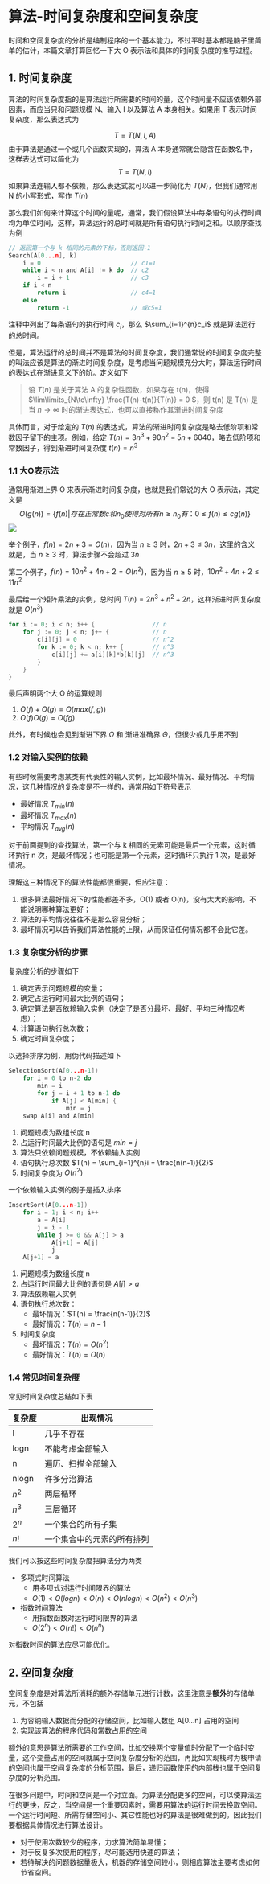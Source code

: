# 算法-时间复杂度和空间复杂度


时间和空间复杂度的分析是编制程序的一个基本能力，不过平时基本都是脑子里简单的估计，本篇文章打算回忆一下大 O 表示法和具体的时间复杂度的推导过程。

<!--more-->

## 1. 时间复杂度

算法的时间复杂度指的是算法运行所需要的时间的量，这个时间量不应该依赖外部因素，而应当只和问题规模 N、输入 I 以及算法 A 本身相关。如果用 T 表示时间复杂度，那么表达式为

$$
T = T(N,I,A)
$$
由于算法是通过一个或几个函数实现的，算法 A 本身通常就会隐含在函数名中，这样表达式可以简化为
$$
T = T(N,I)
$$
如果算法连输入都不依赖，那么表达式就可以进一步简化为 $T(N)$，但我们通常用 N 的小写形式，写作 $T(n)$

那么我们如何来计算这个时间的量呢，通常，我们假设算法中每条语句的执行时间均为单位时间，这样，算法运行的总时间就是所有语句执行时间之和。以顺序查找为例

```c
// 返回第一个与 k 相同的元素的下标，否则返回-1
Search(A[0...n], k)
    i = 0                         // c1=1
    while i < n and A[i] != k do  // c2
        i = i + 1                 // c3
    if i < n 
        return i             	  // c4=1
    else 
        return -1                 // 或c5=1
```

注释中列出了每条语句的执行时间 $c_i$，那么 $\sum_{i=1}^{n}c_i$ 就是算法运行的总时间。

但是，算法运行的总时间并不是算法的时间复杂度，我们通常说的时间复杂度完整的叫法应该是算法的渐进时间复杂度，是考虑当问题规模充分大时，算法运行时间的表达式在渐进意义下的阶。定义如下

>设 $T(n)$ 是关于算法 A 的复杂性函数，如果存在 t(n)，使得 $\lim\limits_{N\to\infty} \frac{T(n)-t(n)}{T(n)} = 0 $，则 t(n) 是 T(n) 是当 $n\to\infty$ 时的渐进表达式，也可以直接称作其渐进时间复杂度

具体而言，对于给定的 $T(n)$ 的表达式，算法的渐进时间复杂度是略去低阶项和常数因子留下的主项。例如，给定 $T(n) = 3n^3 + 90n^2 - 5n + 6040$，略去低阶项和常数因子，得到渐进时间复杂度 $t(n) = n^3$

### 1.1 大O表示法

通常用渐进上界 O 来表示渐进时间复杂度，也就是我们常说的大 O 表示法，其定义是
$$
O(g(n)) = \{f(n) | 存在正常数 c 和 n_0使得对所有 n \ge n_0 有：0 \le f(n) \le cg(n)\}
$$
![](https://picped-1301226557.cos.ap-beijing.myqcloud.com/Snipaste_2020-09-23_15-57-57.png)

举个例子，$f(n) = 2n+3 = O(n)$，因为当 $n\ge 3$ 时，$2n+3 \le 3n$，这里的含义就是，当 $n \ge 3$ 时，算法步骤不会超过 $3n$

第二个例子，$f(n) = 10n^2 + 4n + 2 = O(n^2)$，因为当 $n \ge 5$ 时，$10n^2 + 4n + 2 \le 11n^2$

最后给一个矩阵乘法的实例，总时间 $T(n) = 2n^3 + n^2 + 2n$，这样渐进时间复杂度就是 $O(n^3)$

```go
for i := 0; i < n; i++ {                // n
    for j := 0; j < n; j++ {            // n
        c[i][j] = 0                     // n^2
        for k := 0; k < n; k++ {        // n^3
            c[i][j] += a[i][k]*b[k][j]  // n^3
        }
    }
}
```

最后声明两个大 O 的运算规则

1. $O(f) + O(g) = O(max(f,g))$
2. $O(f)O(g) = O(fg)$

此外，有时候也会见到渐进下界 $\Omega$ 和 渐进准确界 $\Theta$，但很少或几乎用不到

### 1.2 对输入实例的依赖

有些时候需要考虑某类有代表性的输入实例，比如最坏情况、最好情况、平均情况，这几种情况的复杂度是不一样的，通常用如下符号表示

- 最好情况 $T_{min}(n)$
- 最坏情况 $T_{max}(n)$
- 平均情况 $T_{avg}(n)$

对于前面提到的查找算法，第一个与 k 相同的元素可能是最后一个元素，这时循环执行 n 次，是最坏情况；也可能是第一个元素，这时循环只执行 1 次，是最好情况。

理解这三种情况下的算法性能都很重要，但应注意：

1. 很多算法最好情况下的性能都差不多，O(1) 或者 O(n)，没有太大的影响，不能说明哪种算法更好；
2. 算法的平均情况往往不是那么容易分析；
3. 最坏情况可以告诉我们算法性能的上限，从而保证任何情况都不会比它差。

### 1.3 复杂度分析的步骤

复杂度分析的步骤如下

1. 确定表示问题规模的变量；
2. 确定占运行时间最大比例的语句；
3. 确定算法是否依赖输入实例（决定了是否分最坏、最好、平均三种情况考虑）；
4. 计算语句执行总次数；
5. 确定时间复杂度；

以选择排序为例，用伪代码描述如下

```c
SelectionSort(A[0...n-1]) 
    for i = 0 to n-2 do 
	    min = i
	    for j = i + 1 to n-1 do 
	        if A[j] < A[min] {
		        min = j	
    swap A[i] and A[min]
```

1. 问题规模为数组长度 n
2. 占运行时间最大比例的语句是 $min = j$
3. 算法只依赖问题规模，不依赖输入实例
4. 语句执行总次数 $T(n) = \sum_{i=1}^{n}i = \frac{n(n-1)}{2}$
5.  时间复杂度为 $O(n^2)$

一个依赖输入实例的例子是插入排序

```c
InsertSort(A[0...n-1])
    for i = 1; i < n; i++
        a = A[i]
        j = i - 1
        while j >= 0 && A[j] > a
            A[j+1] = A[j]
            j--
    A[j+1] = a
```

1. 问题规模为数组长度 n
2. 占运行时间最大比例的语句是 $A[j] > a$
3. 算法依赖输入实例
4. 语句执行总次数：
   - 最坏情况：$T(n) = \frac{n(n-1)}{2}$
   - 最好情况：$T(n) = n-1$
5. 时间复杂度
   - 最坏情况：$T(n)=O(n^2)$
   - 最好情况：$T(n) = O(n)$

### 1.4 常见时间复杂度

常见时间复杂度总结如下表

| 复杂度 | 出现情况                   |
| ------ | -------------------------- |
| l      | 几乎不存在                 |
| logn   | 不能考虑全部输入           |
| n      | 遍历、扫描全部输入         |
| nlogn  | 许多分治算法               |
| $n^2$  | 两层循环                   |
| $n^3$  | 三层循环                   |
| $2^n$  | 一个集合的所有子集         |
| $n!$   | 一个集合中的元素的所有排列 |

我们可以按这些时间复杂度把算法分为两类

- 多项式时间算法
  - 用多项式对运行时间限界的算法
  - $O(1) < O(logn) < O(n) < O(nlogn) < O(n^2) < O(n^3)$
- 指数时间算法
  - 用指数函数对运行时间限界的算法
  - $O(2^n) < O(n!) < O(n^n)$

对指数时间的算法应尽可能优化。

## 2. 空间复杂度

空间复杂度是对算法所消耗的额外存储单元进行计数，这里注意是**额外**的存储单元，不包括

1. 为容纳输入数据而分配的存储空间，比如输入数组 A[0...n] 占用的空间
2. 实现该算法的程序代码和常数占用的空间

额外的意思是算法所需要的工作空间，比如交换两个变量值时分配了一个临时变量，这个变量占用的空间就属于空间复杂度分析的范围，再比如实现栈时为栈申请的空间也属于空间复杂度的分析范围，最后，递归函数使用的内部栈也属于空间复杂度的分析范围。

在很多问题中，时间和空间是一个对立面。为算法分配更多的空间，可以使算法运行的更快，反之，当空间是一个重要因素时，需要用算法的运行时间去换取空间。一个运行时间短、所需存储空间小、其它性能也好的算法是很难做到的。因此我们要根据具体情况进行算法设计。 

- 对于使用次数较少的程序，力求算法简单易懂；
- 对于反复多次使用的程序，尽可能选用快速的算法；
- 若待解决的问题数据量极大，机器的存储空间较小，则相应算法主要考虑如何节省空间。
